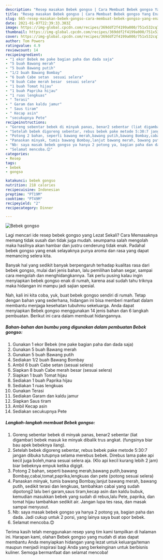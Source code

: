 ```yaml
---
description: "Resep masakan Bebek gongso | Cara Membuat Bebek gongso Yang Enak Banget"
title: "Resep masakan Bebek gongso | Cara Membuat Bebek gongso Yang Enak Banget"
slug: 665-resep-masakan-bebek-gongso-cara-membuat-bebek-gongso-yang-enak-banget
date: 2021-01-07T22:39:33.303Z
image: https://img-global.cpcdn.com/recipes/369ddf2f4199a000/751x532cq70/bebek-gongso-foto-resep-utama.jpg
thumbnail: https://img-global.cpcdn.com/recipes/369ddf2f4199a000/751x532cq70/bebek-gongso-foto-resep-utama.jpg
cover: https://img-global.cpcdn.com/recipes/369ddf2f4199a000/751x532cq70/bebek-gongso-foto-resep-utama.jpg
author: Tom Powers
ratingvalue: 4.9
reviewcount: 14
recipeingredient:
- "1 ekor Bebek me pake bagian paha dan dada saja"
- "5 buah Bawang merah"
- "5 buah Bawang putih"
- "1/2 buah Bawang Bombay"
- "6 buah Cabe setan  sesuai selera"
- "8 buah Cabe merah besar  sesuai selera"
- "1 buah Tomat hijau"
- "1 buah Paprika hijau"
- "1 ruas lengkuas"
- " Terasi"
- " Garam dan kaldu jamur"
- " Saus tiram"
- " Kecap asin"
- "secukupnya Pete"
recipeinstructions:
- "Goreng sebentar bebek di minyak panas, benar2 sebentar (liat digambar) bebek masuk ke minyak dibalik trus angkat. (fungsinya biar bau apek bebeknya ilang)."
- "Setelah bebek digoreng sebentar, rebus bebek pake metode 5:30:7 jangan dibuka tutupnya selama merebus bebek. Direbus lama pake api kecil juga boleh,mana sesuai selera aja. (Klo api kecil kurang lebih 2 jam) biar bebeknya empuk ketika digigit."
- "Potong 2 bahan, seperti bawang merah,bawang putih,bawang Bombay,cabai,tomat,paprika,lengkuas dan pete (potong sesuai selera)"
- "Panaskan minyak, tumis bawang Bombay,lanjut bawang merah, bawang putih, sedikit terasi dan lengkuas, tambahkan cabai yang sudah dipotong2 lalu beri garam,saus tiram,kecap asin dan kaldu bubuk, kemudian masukkan bebek yang sudah di rebus,lalu Pete, paprika, dan tomat hijau tambahkan sedikit air. Jangan lupa tes rasa, dan masak sampai menyusut."
- "Nb: saya masak bebek gongso ya hanya 2 potong ya, bagian paha dan dada. Jadi cukup untuk 2 porsi, yang lainya saya buat opor bebek."
- "Selamat mencoba.😊"
categories:
- Resep
tags:
- bebek
- gongso

katakunci: bebek gongso 
nutrition: 218 calories
recipecuisine: Indonesian
preptime: "PT19M"
cooktime: "PT49M"
recipeyield: "2"
recipecategory: Dinner

---
```



![Bebek gongso](https://img-global.cpcdn.com/recipes/369ddf2f4199a000/751x532cq70/bebek-gongso-foto-resep-utama.jpg)

Lagi mencari ide resep bebek gongso yang Lezat Sekali? Cara Memasaknya memang tidak susah dan tidak juga mudah. seumpama salah mengolah maka hasilnya akan hambar dan justru cenderung tidak enak. Padahal bebek gongso yang enak selayaknya punya aroma dan rasa yang dapat memancing selera kita.

Banyak hal yang sedikit banyak berpengaruh terhadap kualitas rasa dari bebek gongso, mulai dari jenis bahan, lalu pemilihan bahan segar, sampai cara mengolah dan menghidangkannya. Tak perlu pusing kalau ingin menyiapkan bebek gongso enak di rumah, karena asal sudah tahu triknya maka hidangan ini mampu jadi sajian spesial.




Nah, kali ini kita coba, yuk, buat bebek gongso sendiri di rumah. Tetap dengan bahan yang sederhana, hidangan ini bisa memberi manfaat dalam membantu menjaga kesehatan tubuhmu sekeluarga. Anda dapat menyiapkan Bebek gongso menggunakan 14 jenis bahan dan 6 langkah pembuatan. Berikut ini cara dalam membuat hidangannya.

<!--inarticleads1-->

##### Bahan-bahan dan bumbu yang digunakan dalam pembuatan Bebek gongso:

1. Gunakan 1 ekor Bebek (me pake bagian paha dan dada saja)
1. Gunakan 5 buah Bawang merah
1. Gunakan 5 buah Bawang putih
1. Sediakan 1/2 buah Bawang Bombay
1. Ambil 6 buah Cabe setan  (sesuai selera)
1. Siapkan 8 buah Cabe merah besar  (sesuai selera)
1. Siapkan 1 buah Tomat hijau
1. Sediakan 1 buah Paprika hijau
1. Sediakan 1 ruas lengkuas
1. Gunakan  Terasi
1. Sediakan  Garam dan kaldu jamur
1. Siapkan  Saus tiram
1. Ambil  Kecap asin
1. Sediakan secukupnya Pete




<!--inarticleads2-->

##### Langkah-langkah membuat Bebek gongso:

1. Goreng sebentar bebek di minyak panas, benar2 sebentar (liat digambar) bebek masuk ke minyak dibalik trus angkat. (fungsinya biar bau apek bebeknya ilang).
1. Setelah bebek digoreng sebentar, rebus bebek pake metode 5:30:7 jangan dibuka tutupnya selama merebus bebek. Direbus lama pake api kecil juga boleh,mana sesuai selera aja. (Klo api kecil kurang lebih 2 jam) biar bebeknya empuk ketika digigit.
1. Potong 2 bahan, seperti bawang merah,bawang putih,bawang Bombay,cabai,tomat,paprika,lengkuas dan pete (potong sesuai selera)
1. Panaskan minyak, tumis bawang Bombay,lanjut bawang merah, bawang putih, sedikit terasi dan lengkuas, tambahkan cabai yang sudah dipotong2 lalu beri garam,saus tiram,kecap asin dan kaldu bubuk, kemudian masukkan bebek yang sudah di rebus,lalu Pete, paprika, dan tomat hijau tambahkan sedikit air. Jangan lupa tes rasa, dan masak sampai menyusut.
1. Nb: saya masak bebek gongso ya hanya 2 potong ya, bagian paha dan dada. Jadi cukup untuk 2 porsi, yang lainya saya buat opor bebek.
1. Selamat mencoba.😊




Terima kasih telah menggunakan resep yang tim kami tampilkan di halaman ini. Harapan kami, olahan Bebek gongso yang mudah di atas dapat membantu Anda menyiapkan hidangan yang lezat untuk keluarga/teman maupun menjadi inspirasi bagi Anda yang berkeinginan untuk berbisnis kuliner. Semoga bermanfaat dan selamat mencoba!
